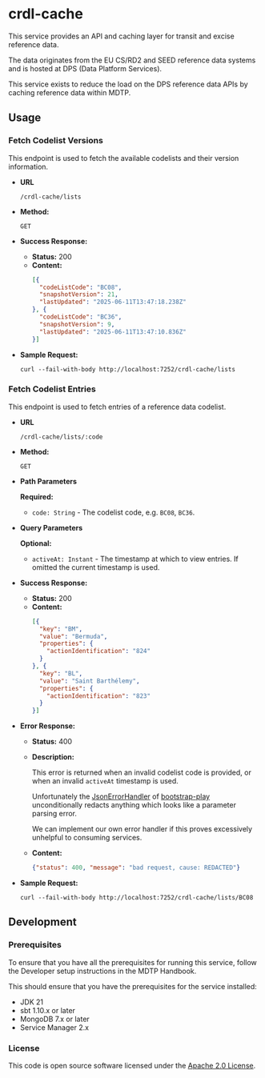 # crdl-cache

This service provides an API and caching layer for transit and excise reference data.

The data originates from the EU CS/RD2 and SEED reference data systems and is hosted at DPS (Data Platform Services).

This service exists to reduce the load on the DPS reference data APIs by caching reference data within MDTP.

## Usage

### Fetch Codelist Versions

This endpoint is used to fetch the available codelists and their version information.

* **URL**

  `/crdl-cache/lists`

* **Method:**

  `GET`

* **Success Response:**
    * **Status:** 200 <br/>
    * **Content:**
        ```json
        [{
          "codeListCode": "BC08",
          "snapshotVersion": 21,
          "lastUpdated": "2025-06-11T13:47:18.238Z"
        }, {
          "codeListCode": "BC36",
          "snapshotVersion": 9,
          "lastUpdated": "2025-06-11T13:47:10.836Z"
        }]
        ```

* **Sample Request:**

  ```shell
  curl --fail-with-body http://localhost:7252/crdl-cache/lists
  ```

### Fetch Codelist Entries

This endpoint is used to fetch entries of a reference data codelist.

* **URL**

  `/crdl-cache/lists/:code`

* **Method:**

  `GET`

* **Path Parameters**

  **Required:**

    * `code: String` - The codelist code, e.g. `BC08`, `BC36`.

* **Query Parameters**

  **Optional:**

    * `activeAt: Instant` - The timestamp at which to view entries. If omitted the current timestamp is used.

* **Success Response:**
    * **Status:** 200 <br/>
    * **Content:**
        ```json
        [{
          "key": "BM",
          "value": "Bermuda",
          "properties": {
            "actionIdentification": "824"
          }
        }, {
          "key": "BL",
          "value": "Saint Barthélemy",
          "properties": {
            "actionIdentification": "823"
          }
        }]
        ```

* **Error Response:**

    * **Status:** 400

    * **Description:**

      This error is returned when an invalid codelist code is provided, or when an invalid `activeAt` timestamp is used.

      Unfortunately the [JsonErrorHandler](https://github.com/hmrc/bootstrap-play/blob/466657a13dec046a94ace9d3138dde33bead82e3/bootstrap-backend-play-30/src/main/scala/uk/gov/hmrc/play/bootstrap/backend/http/JsonErrorHandler.scala) of [bootstrap-play](https://github.com/hmrc/bootstrap-play) unconditionally redacts anything which looks like a parameter parsing error.

      We can implement our own error handler if this proves excessively unhelpful to consuming services.

    * **Content:**
      ```json
      {"status": 400, "message": "bad request, cause: REDACTED"}
      ```

* **Sample Request:**

  ```shell
  curl --fail-with-body http://localhost:7252/crdl-cache/lists/BC08 
  ```

## Development

### Prerequisites

To ensure that you have all the prerequisites for running this service, follow the Developer setup instructions in the MDTP Handbook.

This should ensure that you have the prerequisites for the service installed:

* JDK 21
* sbt 1.10.x or later
* MongoDB 7.x or later
* Service Manager 2.x

### License

This code is open source software licensed under the [Apache 2.0 License]("http://www.apache.org/licenses/LICENSE-2.0.html").

